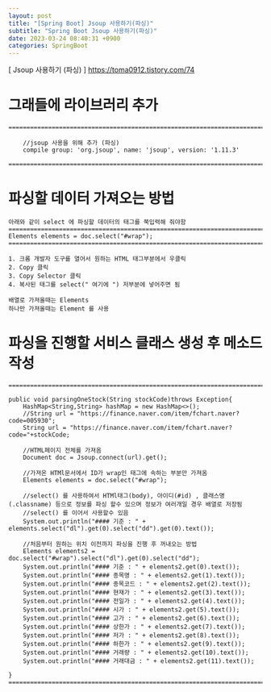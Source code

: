 ```yaml
---
layout: post
title: "[Spring Boot] Jsoup 사용하기(파싱)"
subtitle: "Spring Boot Jsoup 사용하기(파싱)"
date: 2023-03-24 08:40:31 +0900
categories: SpringBoot
---
```

[ Jsoup 사용하기 (파싱) ]
	https://toma0912.tistory.com/74

# 그래들에 라이브러리 추가


	=================================================================================================================

		//jsoup 사용을 위해 추가 (파싱)
		compile group: 'org.jsoup', name: 'jsoup', version: '1.11.3'

	=================================================================================================================

# 파싱할 데이터 가져오는 방법
	
	아래와 같이 select 에 파싱할 데이터의 태그를 쭉입력해 줘야함
	=================================================================================================================
	Elements elements = doc.select("#wrap");
	=================================================================================================================

	1. 크롬 개발자 도구를 열어서 원하는 HTML 태그부분에서 우클릭
	2. Copy 클릭
	3. Copy Selector 클릭
	4. 복사된 태그를 select(" 여기에 ") 저부분에 넣어주면 됨

	배열로 가져올때는 Elements 
	하나만 가져올때는 Element 를 사용



# 파싱을 진행할 서비스 클래스 생성 후 메소드 작성

	=================================================================================================================

    public void parsingOneStock(String stockCode)throws Exception{
        HashMap<String,String> hashMap = new HashMap<>();
        //String url = "https://finance.naver.com/item/fchart.naver?code=005930";
        String url = "https://finance.naver.com/item/fchart.naver?code="+stockCode;

        //HTML페이지 전체를 가져옴
        Document doc = Jsoup.connect(url).get();

        //가져온 HTMl문서에서 ID가 wrap인 태그에 속하는 부분만 가져옴
        Elements elements = doc.select("#wrap");

		//select() 를 사용하여서 HTMl태그(body), 아이디(#id) , 클래스명(.classname) 등으로 정보를 파싱 할수 있으며 정보가 여러개일 경우 배열로 저장됨
		//select() 를 이어서 사용할수 있음
		System.out.println("#### 기준 : " + elements.select("dl").get(0).select("dd").get(0).text());

		//처음부터 원하는 위치 이전까지 파싱을 진행 후 꺼내오는 방법
		Elements elements2 = doc.select("#wrap").select("dl").get(0).select("dd");
		System.out.println("#### 기준 : " + elements2.get(0).text());
        System.out.println("#### 종목명 : " + elements2.get(1).text());
        System.out.println("#### 종목코드 : " + elements2.get(2).text());
        System.out.println("#### 현재가 : " + elements2.get(3).text());
        System.out.println("#### 전일가 : " + elements2.get(4).text());
        System.out.println("#### 시가 : " + elements2.get(5).text());
        System.out.println("#### 고가 : " + elements2.get(6).text());
        System.out.println("#### 상한가 : " + elements2.get(7).text());
        System.out.println("#### 저가 : " + elements2.get(8).text());
        System.out.println("#### 하한가 : " + elements2.get(9).text());
        System.out.println("#### 거래량 : " + elements2.get(10).text());
        System.out.println("#### 거래대금 : " + elements2.get(11).text());

	}
	=================================================================================================================


                                                                                                                                                                                                                                                                                                                                                                                                                                                                                                                                                                                                                                                                                                                                                                                                                                                                                                                                                                                                                                                                                                                                                                                                                                                                                                                                                                                                                                                                                                                                                                                                                                                                                                                                                                                                                                                                                                                                                                                                                                                                                                                                                                                                                                                                                                                                                                                                                                                                                                                                                                                                                                                                                                                                                                                                                                                                                                                                                        
